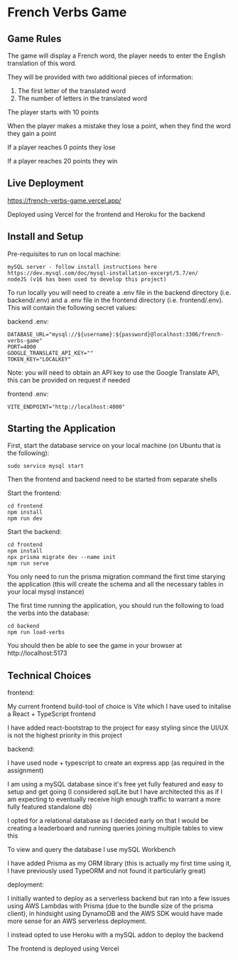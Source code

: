 # French Verbs Game

## Game Rules
The game will display a French word, the player needs to enter the English translation of this word.

They will be provided with two additional pieces of information:
1. The first letter of the translated word
2. The number of letters in the translated word

The player starts with 10 points

When the player makes a mistake they lose a point, when they find the word they gain a point

If a player reaches 0 points they lose 

If a player reaches 20 points they win

## Live Deployment

https://french-verbs-game.vercel.app/

Deployed using Vercel for the frontend and Heroku for the backend

## Install and Setup

Pre-requisites to run on local machine:

```
mySQL server - follow install instructions here https://dev.mysql.com/doc/mysql-installation-excerpt/5.7/en/
nodeJS (v16 has been used to develop this project)
```

To run locally you will need to create a .env file in the backend directory (i.e. backend/.env) and a .env file in the frontend directory (i.e. frontend/.env). This will contain the following secret values:

backend .env:

```
DATABASE_URL="mysql://${username}:${password}@localhost:3306/french-verbs-game"
PORT=4000
GOOGLE_TRANSLATE_API_KEY=""
TOKEN_KEY="LOCALKEY"
```

Note: you will need to obtain an API key to use the Google Translate API, this can be provided on request if needed 

frontend .env:

```
VITE_ENDPOINT="http://localhost:4000"
```

## Starting the Application

First, start the database service on your local machine (on Ubuntu that is the following):

```
sudo service mysql start
```

Then the frontend and backend need to be started from separate shells

Start the frontend:

```
cd frontend
npm install
npm run dev
```

Start the backend:

```
cd frontend
npm install
npx prisma migrate dev --name init
npm run serve
```

You only need to run the prisma migration command the first time starying the application (this will create the schema and all the necessary tables in your local mysql instance)

The first time running the application, you should run the following to load the verbs into the database:

```
cd backend
npm run load-verbs
```

You should then be able to see the game in your browser at http://localhost:5173

## Technical Choices

frontend:

My current frontend build-tool of choice is Vite which I have used to initalise a React + TypeScript frontend

I have added react-bootstrap to the project for easy styling since the UI/UX is not the highest priority in this project

backend:

I have used node + typescript to create an express app (as required in the assignment)

I am using a mySQL database since it's free yet fully featured and easy to setup and get going (I considered sqlLite but I have architected this as if I am expecting to eventually receive high enough traffic to warrant a more fully featured standalone db)

I opted for a relational database as I decided early on that I would be creating a leaderboard and running queries joining multiple tables to view this

To view and query the database I use mySQL Workbench

I have added Prisma as my ORM library (this is actually my first time using it, I have previously used TypeORM and not found it particularly great)

deployment:

I initially wanted to deploy as a serverless backend but ran into a few issues using AWS Lambdas with Prisma (due to the bundle size of the prisma client), in hindsight using DynamoDB and the AWS SDK would have made more sense for an AWS serverless deployment.

I instead opted to use Heroku with a mySQL addon to deploy the backend

The frontend is deployed using Vercel
